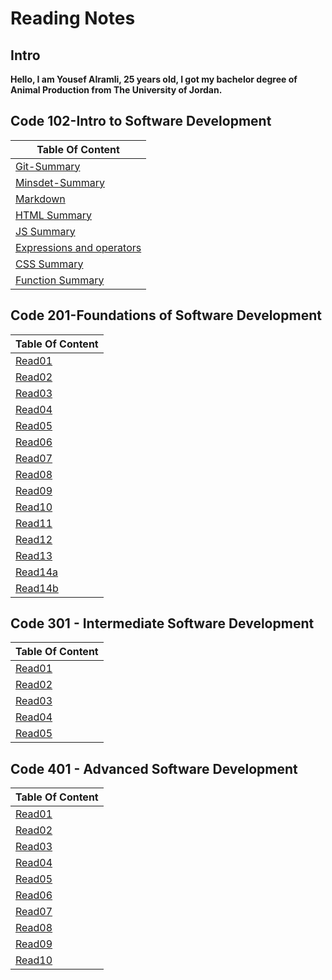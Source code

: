 # Reading Notes



## Intro

**Hello, I am Yousef Alramli, 25 years old, I got my bachelor degree of Animal Production from The University of Jordan.**  
## Code 102-Intro to Software Development
| Table Of Content  |  
| ------------- |   
| [Git-Summary](https://yousef-alramli.github.io/reading-notes/reading-notes102/read02)  |   
| [Minsdet-Summary](https://yousef-alramli.github.io/reading-notes/reading-notes102/read01Mindset-Summary) |   
| [Markdown](https://yousef-alramli.github.io/reading-notes/reading-notes102/read01) | 
|[HTML Summary](https://yousef-alramli.github.io/reading-notes/reading-notes102/read03)|  
|[JS Summary](https://yousef-alramli.github.io/reading-notes/reading-notes102/read04)|
|[Expressions and operators](https://yousef-alramli.github.io/reading-notes/reading-notes102/read05)|  
|[CSS Summary](https://yousef-alramli.github.io/reading-notes/reading-notes102/read06)|
|[Function Summary](https://yousef-alramli.github.io/reading-notes/reading-notes102/read07)|  

## Code 201-Foundations of Software Development

| Table Of Content  |
| ------------- | 
|[Read01](https://yousef-alramli.github.io/reading-notes/reading-notes201/Read01)|
|[Read02](https://yousef-alramli.github.io/reading-notes/reading-notes201/Read02)|
|[Read03](https://yousef-alramli.github.io/reading-notes/reading-notes201/Read03)|
|[Read04](https://yousef-alramli.github.io/reading-notes/reading-notes201/Read04)|
|[Read05](https://yousef-alramli.github.io/reading-notes/reading-notes201/Read05)|
|[Read06](https://yousef-alramli.github.io/reading-notes/reading-notes201/Read06)|
|[Read07](https://yousef-alramli.github.io/reading-notes/reading-notes201/Read07)|
|[Read08](https://yousef-alramli.github.io/reading-notes/reading-notes201/Read08)|
|[Read09](https://yousef-alramli.github.io/reading-notes/reading-notes201/Read09)|
|[Read10](https://yousef-alramli.github.io/reading-notes/reading-notes201/Read10)|
|[Read11](https://yousef-alramli.github.io/reading-notes/reading-notes201/Read11)|
|[Read12](https://yousef-alramli.github.io/reading-notes/reading-notes201/Read12)|
|[Read13](https://yousef-alramli.github.io/reading-notes/reading-notes201/Read13)|
|[Read14a](https://yousef-alramli.github.io/reading-notes/reading-notes201/Read14a)|
|[Read14b](https://yousef-alramli.github.io/reading-notes/reading-notes201/Read14b)|


## Code 301 - Intermediate Software Development

| Table Of Content  |
| ------------- |
|[Read01](https://yousef-alramli.github.io/reading-notes/reading-notes301/Read01)|
|[Read02](https://yousef-alramli.github.io/reading-notes/reading-notes301/Read02)|
|[Read03](https://yousef-alramli.github.io/reading-notes/reading-notes301/Read03)|
|[Read04](https://yousef-alramli.github.io/reading-notes/reading-notes301/Read04)|
|[Read05](https://yousef-alramli.github.io/reading-notes/reading-notes301/Read05)|
## Code 401 - Advanced Software Development
| Table Of Content  |
| ------------- |
|[Read01](https://yousef-alramli.github.io/reading-notes/reading-notes401/Read01)|
|[Read02](https://yousef-alramli.github.io/reading-notes/reading-notes401/Read02)|
|[Read03](https://yousef-alramli.github.io/reading-notes/reading-notes401/Read03)|
|[Read04](https://yousef-alramli.github.io/reading-notes/reading-notes401/Read04)|
|[Read05](https://yousef-alramli.github.io/reading-notes/reading-notes401/Read05)|
|[Read06](https://yousef-alramli.github.io/reading-notes/reading-notes401/Read06)|
|[Read07](https://yousef-alramli.github.io/reading-notes/reading-notes401/Read07)|
|[Read08](https://yousef-alramli.github.io/reading-notes/reading-notes401/Read08)|
|[Read09](https://yousef-alramli.github.io/reading-notes/reading-notes401/Read09)|
|[Read10](https://yousef-alramli.github.io/reading-notes/reading-notes401/Read10)|